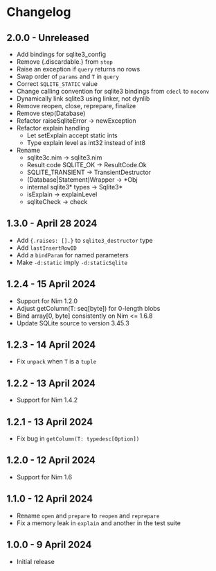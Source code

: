 # Changelog

## 2.0.0 - Unreleased

* Add bindings for sqlite3_config
* Remove {.discardable.} from `step`
* Raise an exception if `query` returns no rows
* Swap order of `params` and `T` in `query`
* Correct `SQLITE_STATIC` value
* Change calling convention for sqlite3 bindings from `cdecl` to `noconv`
* Dynamically link sqlite3 using linker, not dynlib
* Remove reopen, close, reprepare, finalize
* Remove step(Database)
* Refactor raiseSqliteError → newException
* Refactor explain handling
  * Let setExplain accept static ints
  * Type explain level as int32 instead of int8
* Rename
  * sqlite3c.nim → sqlite3.nim
  * Result code SQLITE_OK → ResultCode.Ok
  * SQLITE_TRANSIENT → TransientDestructor
  * (Database|Statement)Wrapper → *Obj
  * internal sqlite3* types → Sqlite3*
  * isExplain → explainLevel
  * sqliteCheck → check

## 1.3.0 - April 28 2024

* Add `{.raises: [].}` to `sqlite3_destructor` type
* Add `lastInsertRowID`
* Add a `bindParam` for named parameters
* Make `-d:static` imply `-d:staticSqlite`

## 1.2.4 - 15 April 2024

* Support for Nim 1.2.0
* Adjust getColumn(T: seq[byte]) for 0-length blobs
* Bind array[0, byte] consistently on Nim <= 1.6.8
* Update SQLite source to version 3.45.3

## 1.2.3 - 14 April 2024

* Fix `unpack` when `T` is a `tuple`

## 1.2.2 - 13 April 2024

* Support for Nim 1.4.2

## 1.2.1 - 13 April 2024

* Fix bug in `getColumn(T: typedesc[Option])`

## 1.2.0 - 12 April 2024

* Support for Nim 1.6

## 1.1.0 - 12 April 2024

* Rename `open` and `prepare` to `reopen` and `reprepare`
* Fix a memory leak in `explain` and another in the test suite

## 1.0.0 - 9 April 2024

* Initial release
